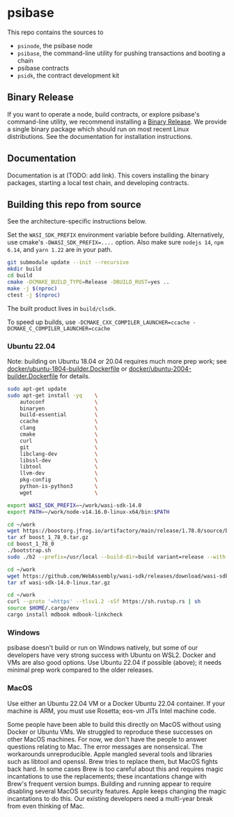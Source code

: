 # psibase

This repo contains the sources to

- `psinode`, the psibase node
- `psibase`, the command-line utility for pushing transactions and booting a chain
- psibase contracts
- `psidk`, the contract development kit

## Binary Release

If you want to operate a node, build contracts, or explore psibase's command-line utility, we recommend installing a [Binary Release](https://github.com/gofractally/psibase/releases). We provide a single binary package which should run on most recent Linux distributions. See the documentation for installation instructions.

## Documentation

Documentation is at (TODO: add link). This covers installing the binary packages, starting a local test chain, and developing contracts.

## Building this repo from source

See the architecture-specific instructions below.

Set the `WASI_SDK_PREFIX` environment variable before building. Alternatively, use cmake's `-DWASI_SDK_PREFIX=....` option. Also make sure `nodejs 14`, `npm 6.14`, and `yarn 1.22` are in your path.

```sh
git submodule update --init --recursive
mkdir build
cd build
cmake -DCMAKE_BUILD_TYPE=Release -DBUILD_RUST=yes ..
make -j $(nproc)
ctest -j $(nproc)
```

The built product lives in `build/clsdk`.

To speed up builds, use `-DCMAKE_CXX_COMPILER_LAUNCHER=ccache -DCMAKE_C_COMPILER_LAUNCHER=ccache`

### Ubuntu 22.04

Note: building on Ubuntu 18.04 or 20.04 requires much more prep work; see [docker/ubuntu-1804-builder.Dockerfile](docker/ubuntu-1804-builder.Dockerfile) or [docker/ubuntu-2004-builder.Dockerfile](docker/ubuntu-2004-builder.Dockerfile) for details.

```sh
sudo apt-get update
sudo apt-get install -yq    \
    autoconf                \
    binaryen                \
    build-essential         \
    ccache                  \
    clang                   \
    cmake                   \
    curl                    \
    git                     \
    libclang-dev            \
    libssl-dev              \
    libtool                 \
    llvm-dev                \
    pkg-config              \
    python-is-python3       \
    wget                    \

export WASI_SDK_PREFIX=~/work/wasi-sdk-14.0
export PATH=~/work/node-v14.16.0-linux-x64/bin:$PATH

cd ~/work
wget https://boostorg.jfrog.io/artifactory/main/release/1.78.0/source/boost_1_78_0.tar.gz
tar xf boost_1_78_0.tar.gz
cd boost_1_78_0
./bootstrap.sh
sudo ./b2 --prefix=/usr/local --build-dir=build variant=release --with-chrono --with-date_time --with-filesystem --with-iostreams --with-program_options --with-system --with-test install

cd ~/work
wget https://github.com/WebAssembly/wasi-sdk/releases/download/wasi-sdk-14/wasi-sdk-14.0-linux.tar.gz
tar xf wasi-sdk-14.0-linux.tar.gz

cd ~/work
curl --proto '=https' --tlsv1.2 -sSf https://sh.rustup.rs | sh
source $HOME/.cargo/env
cargo install mdbook mdbook-linkcheck
```

### Windows

psibase doesn't build or run on Windows natively, but some of our developers have very strong success with Ubuntu on WSL2. Docker and VMs are also good options. Use Ubuntu 22.04 if possible (above); it needs minimal prep work compared to the older releases.

### MacOS

Use either an Ubuntu 22.04 VM or a Docker Ubuntu 22.04 container. If your machine is ARM, you must use Rosetta; eos-vm JITs Intel machine code.

Some people have been able to build this directly on MacOS without using Docker or Ubuntu VMs. We struggled to reproduce these successes on other MacOS machines. For now, we don't have the people to answer questions relating to Mac. The error messages are nonsensical. The workarounds unreproducible. Apple mangled several tools and libraries such as libtool and openssl. Brew tries to replace them, but MacOS fights back hard. In some cases Brew is too careful about this and requires magic incantations to use the replacements; these incantations change with Brew's frequent version bumps. Building and running appear to require disabling several MacOS security features. Apple keeps changing the magic incantations to do this. Our existing developers need a multi-year break from even thinking of Mac.
